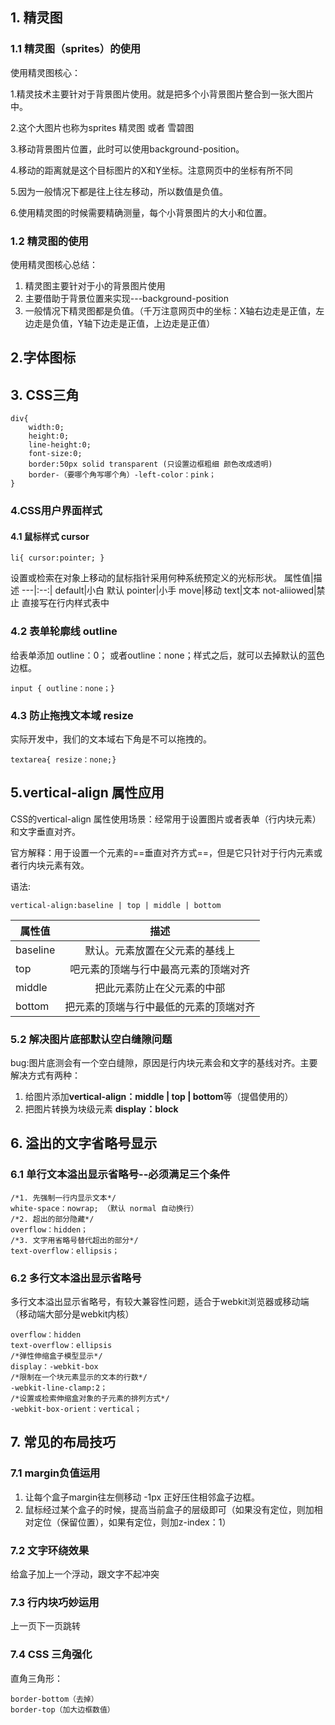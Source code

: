 ## 1. 精灵图
### 1.1 精灵图（sprites）的使用
使用精灵图核心：

1.精灵技术主要针对于背景图片使用。就是把多个小背景图片整合到一张大图片中。

2.这个大图片也称为sprites 精灵图 或者 雪碧图

3.移动背景图片位置，此时可以使用background-position。

4.移动的距离就是这个目标图片的X和Y坐标。注意网页中的坐标有所不同

5.因为一般情况下都是往上往左移动，所以数值是负值。

6.使用精灵图的时候需要精确测量，每个小背景图片的大小和位置。
### 1.2 精灵图的使用
使用精灵图核心总结：

1. 精灵图主要针对于小的背景图片使用
2. 主要借助于背景位置来实现---background-position
3. 一般情况下精灵图都是负值。（千万注意网页中的坐标：X轴右边走是正值，左边走是负值，Y轴下边走是正值，上边走是正值）

## 2.字体图标
## 3. CSS三角

    div{
        width:0;
        height:0;
        line-height:0;
        font-size:0;
        border:50px solid transparent (只设置边框粗细 颜色改成透明)
        border-（要哪个角写哪个角）-left-color：pink；
    }
    
### 4.CSS用户界面样式
#### 4.1 鼠标样式 cursor

    li{ cursor:pointer; }
    
设置或检索在对象上移动的鼠标指针采用何种系统预定义的光标形状。
属性值|描述
---|:--:|
default|小白 默认
pointer|小手
move|移动
text|文本
not-aliiowed|禁止
直接写在行内样式表中
### 4.2 表单轮廓线 outline
给表单添加 outline：0； 或者outline：none；样式之后，就可以去掉默认的蓝色边框。

    input { outline：none；}
    
### 4.3 防止拖拽文本域 resize
实际开发中，我们的文本域右下角是不可以拖拽的。

    textarea{ resize：none;}
    
## 5.vertical-align 属性应用
CSS的vertical-align 属性使用场景：经常用于设置图片或者表单（行内块元素）和文字垂直对齐。

官方解释：用于设置一个元素的==垂直对齐方式==，但是它只针对于行内元素或者行内块元素有效。

语法:

    vertical-align:baseline | top | middle | bottom
    
属性值|描述
---|:--:|
baseline|默认。元素放置在父元素的基线上
top|吧元素的顶端与行中最高元素的顶端对齐
middle|把此元素防止在父元素的中部
bottom|把元素的顶端与行中最低的元素的顶端对齐
### 5.2 解决图片底部默认空白缝隙问题
bug:图片底测会有一个空白缝隙，原因是行内块元素会和文字的基线对齐。主要解决方式有两种：

1. 给图片添加**vertical-align：middle | top | bottom**等（提倡使用的）
2. 把图片转换为块级元素 **display：block**
## 6. 溢出的文字省略号显示
### 6.1 单行文本溢出显示省略号--必须满足三个条件

    /*1. 先强制一行内显示文本*/
    white-space：nowrap; （默认 normal 自动换行）
    /*2. 超出的部分隐藏*/
    overflow：hidden；
    /*3. 文字用省略号替代超出的部分*/
    text-overflow：ellipsis；
    
### 6.2 多行文本溢出显示省略号
多行文本溢出显示省略号，有较大兼容性问题，适合于webkit浏览器或移动端（移动端大部分是webkit内核）

    overflow：hidden
    text-overflow：ellipsis
    /*弹性伸缩盒子模型显示*/
    display：-webkit-box
    /*限制在一个块元素显示的文本的行数*/
    -webkit-line-clamp:2；
    /*设置或检索伸缩盒对象的子元素的排列方式*/
    -webkit-box-orient：vertical；
    
## 7. 常见的布局技巧
### 7.1 margin负值运用
1. 让每个盒子margin往左侧移动 -1px 正好压住相邻盒子边框。
2. 鼠标经过某个盒子的时候，提高当前盒子的层级即可（如果没有定位，则加相对定位（保留位置），如果有定位，则加z-index：1）

### 7.2 文字环绕效果
给盒子加上一个浮动，跟文字不起冲突
### 7.3 行内块巧妙运用
上一页下一页跳转
### 7.4 CSS 三角强化
直角三角形：

    border-bottom（去掉）
    border-top（加大边框数值）
